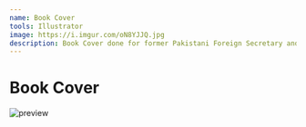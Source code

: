 ```yaml
---
name: Book Cover
tools: Illustrator
image: https://i.imgur.com/oN8YJJQ.jpg
description: Book Cover done for former Pakistani Foreign Secretary and Diplomat Shamshad Ahmad Khan.
---
```

# Book Cover

![preview](https://i.imgur.com/oN8YJJQ.jpg)
